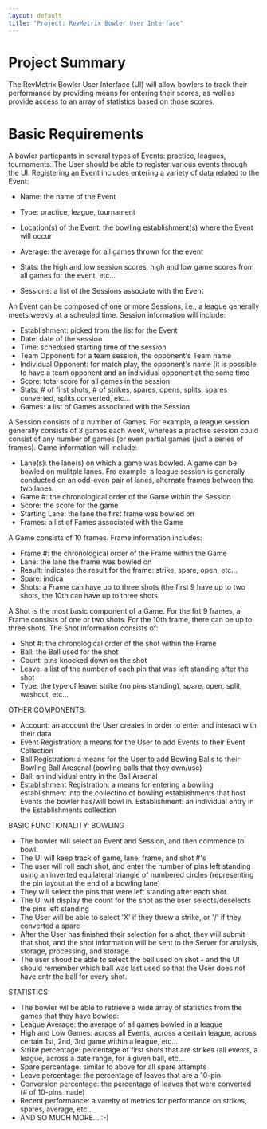 ```yaml
---
layout: default
title: "Project: RevMetrix Bowler User Interface"
---
```


Project Summary
===============
The RevMetrix Bowler User Interface (UI) will allow bowlers to track their performance by providing means for entering their scores, as well as provide access to an array of statistics based on those scores.

Basic Requirements
==================

A bowler particpants in several types of Events: practice, leagues, tournaments.  The User should be able to register various events through the UI.  Registering an Event includes entering a variety of data related to the Event:

-	Name: the name of the Event

-	Type: practice, league, tournament
-	Location(s) of the Event: the bowling establishment(s) where the Event will occur
-	Average: the average for all games thrown for the event
-	Stats: the high and low session scores, high and low game scores from all games for the event, etc...
-	Sessions: a list of the Sessions associate with the Event

An Event can be composed of one or more Sessions, i.e., a league generally meets weekly at a scheuled time.  Session information will include:
-	Establishment: picked from the list for the Event
-	Date: date of the session
-	Time: scheduled starting time of the session
-	Team Opponent: for a team session, the opponent's Team name
-	Individual Opponent: for match play, the opponent's name (it is possible to have a team opponent and an individual opponent at the same time
-	Score: total score for all games in the session
-	Stats: # of first shots, # of strikes, spares, opens, splits, spares converted, splits converted, etc...
-	Games: a list of Games associated with the Session

A Session consists of a number of Games.  For example, a league session generally consists of 3 games each week, whereas a practise session could consist of any number of games (or even partial games (just a series of frames).  Game information will include:
-	Lane(s): the lane(s) on which a game was bowled.  A game can be bowled on mulitple lanes.  Fro example, a league session is generally conducted on an odd-even pair of lanes, alternate frames between the two lanes.
-	Game #: the chronological order of the Game within the Session
-	Score: the score for the game
-	Starting Lane: the lane the first frame was bowled on
-	Frames: a list of Fames associated with the Game

A Game consists of 10 frames. Frame information includes:
-	Frame #: the chronological order of the Frame within the Game
-	Lane: the lane the frame was bowled on
-	Result: indicates the result for the frame: strike, spare, open, etc...
-	Spare: indica
-	Shots: a Frame can have up to three shots (the first 9 have up to two shots, the 10th can have up to three shots

A Shot is the most basic component of a Game.  For the firt 9 frames, a Frame consists of one or two shots.  For the 10th frame, there can be up to three shots.  The Shot information consists of:
- 	Shot #: the chronological order of the shot within the Frame
-	Ball: the Ball used for the shot
-	Count: pins knocked down on the shot
-	Leave:  a list of the number of each pin that was left standing after the shot
-	Type: the type of leave: strike (no pins standing), spare, open, split, washout, etc...


OTHER COMPONENTS:
-	Account: an account the User creates in order to enter and interact with their data
-	Event Registration: a means for the User to add Events to their Event Collection
-	Ball Registration: a means for the User to add Bowling Balls to their Bowling Ball Aresenal (bowling balls that they own/use)
-	Ball: an individual entry in the Ball Arsenal
-	Establishment Registration: a means for entering a bowling establishment into the collectino of bowling establishments that host Events the bowler has/will bowl in.
	Establishment: an individual entry in the Establishments collection



BASIC FUNCTIONALITY:
BOWLING
-	The bowler will select an Event and Session, and then commence to bowl.
-	The UI will keep track of game, lane, frame, and shot #'s
-	The user will roll each shot, and enter the number of pins left standing using an inverted equilateral triangle of numbered circles	(representing the pin layout at the end of a bowling lane)
-	They will select the pins that were left standing after each shot.
-	The UI will display the count for the shot as the user selects/deselects the pins left standing
-	The User will be able to select 'X' if they threw a strike, or '/' if they converted a spare
-	After the User has finished their selection for a shot, they will submit that shot, and the shot information will be sent to the Server for analysis, storage, processing, and storage.
-	The user shoud be able to select the ball used on shot - and the UI should remember which ball was last used so that the User does not have entr the ball for every shot.

STATISTICS:
-	The bowler wil be able to retrieve a wide array of statistics from the games that they have bowled:
-	League Average: the average of all games bowled in a league
-	High and Low Games: across all Events, across a certain league, across certain 1st, 2nd, 3rd game within a league, etc...
-	Strike percentage: percentage of first shots that are strikes (all events, a league, across a date range, for a given ball, etc...
-	Spare percentage: similar to above for all spare attempts
-	Leave percentage: the percentage of leaves that are a 10-pin
-	Conversion percentage: the percentage of leaves that were converted (# of 10-pins made)
-	Recent performance: a vareity of metrics for performance on strikes, spares, average, etc...
-	AND SO MUCH MORE...  :-)

